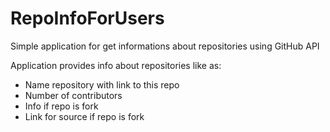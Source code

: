 # RepoInfoForUsers

Simple application for get informations about repositories using GitHub API

Application provides info about repositories like as:

- Name repository with link to this repo
- Number of contributors
- Info if repo is fork
- Link for source if repo is fork
